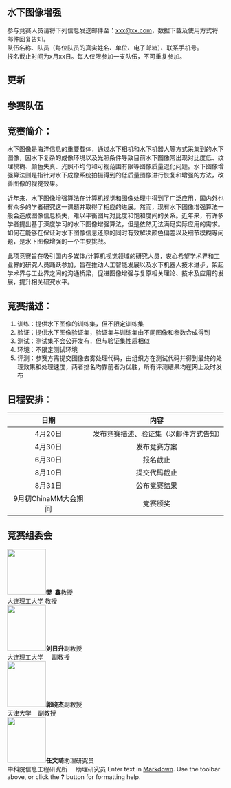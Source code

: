 ## 水下图像增强
参与竞赛人员请将下列信息发送邮件至：xxx@xx.com，数据下载及使用方式将邮件回复告知。  
队伍名称、队员（每位队员的真实姓名、单位、电子邮箱）、联系手机号。  
报名截止时间为x月xx日。每人仅限参加一支队伍，不可重复参加。  

## 更新

## 参赛队伍

## 竞赛简介：
水下图像是海洋信息的重要载体，通过水下相机和水下机器人等方式采集到的水下图像，因水下复杂的成像环境以及光照条件导致目前水下图像常出现对比度低、纹理模糊、颜色失真、光照不均匀和可视范围有限等图像质量退化问题。水下图像增强算法则是指针对水下成像系统拍摄得到的低质量图像进行恢复和增强的方法，改善图像的视觉效果。  

近年来，水下图像增强算法在计算机视觉和图像处理中得到了广泛应用，国内外也有众多的学者研究这一课题并取得了相应的进展。然而，现有水下图像增强算法一般会造成图像信息损失，难以平衡图片对比度和饱和度间的关系。近年来，有许多学者提出基于深度学习的水下图像增强算法，但是依然无法满足实际应用的需求。如何在能够在保证对水下图像信息还原的同时有效解决颜色偏差以及细节模糊等问题，是水下图像增强的一个主要挑战。  

此项竞赛旨在吸引国内多媒体/计算机视觉领域的研究人员，衷心希望学术界和工业界的研究人员踊跃参加，旨在推动人工智能发展以及水下机器人技术进步，架起学术界与工业界之间的沟通桥梁，促进图像增强与复原相关理论、技术及应用的发展，提升相关研究水平。  

## 竞赛描述：
1. 训练：提供水下图像的训练集，但不限定训练集  
2. 验证：提供水下图像验证集，验证集与训练集由不同图像和参数合成得到  
3. 测试：测试集不会公开发布，但与验证集性质相似  
4. 环境：不限定测试环境  
5. 评测：参赛方需提交图像去雾处理代码，由组织方在测试代码并得到最终的处理效果和处理速度，两者排名均靠前者为优胜，所有评测结果均在网上及时发布

## 日程安排：
日期|内容
:--:|:--:
4月20日|发布竞赛描述、验证集（以邮件方式告知）  
4月30日|发布竞赛方案  
6月30日|报名截止  
8月10日|提交代码截止  
8月31日|公布竞赛结果  
9月初ChinaMM大会期间|竞赛颁奖

## 竞赛组委会
<img src="https://github.com/Leslli/chinaMM2019/blob/master/image/fanxin.png" width="90" height="106"/>**樊&nbsp;&nbsp;鑫**教授  
大连理工大学 教授  
<img src="https://github.com/Leslli/chinaMM2019/blob/master/image/liurisheng.jpg" width="90" height="106"/>**刘日升**副教授  
大连理工大学 &nbsp; &nbsp; 副教授  
<img src="https://github.com/Leslli/chinaMM2019/blob/master/image/guoxiaojie.jpg" width="90" height="106"/>**郭晓杰**副教授  
天津大学 &nbsp;&nbsp;  副教授  
<img src="https://github.com/Leslli/chinaMM2019/blob/master/image/renwenqi.png" width="90" height="106"/>**任文琦**助理研究员  
中科院信息工程研究所 &nbsp; &nbsp; 助理研究员
Enter text in [Markdown](http://daringfireball.net/projects/markdown/). Use the toolbar above, or click the **?** button for formatting help.
